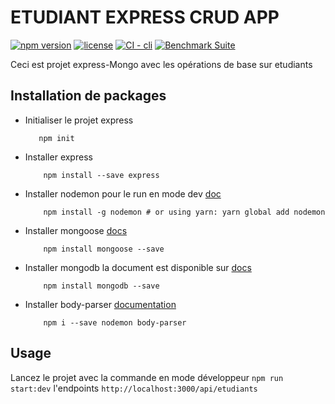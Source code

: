 # ETUDIANT EXPRESS CRUD APP 
[![npm version](https://img.shields.io/npm/v/npm.svg)](https://npm.im/npm)
[![license](https://img.shields.io/npm/l/npm.svg)](https://npm.im/npm)
[![CI - cli](https://github.com/npm/cli/actions/workflows/ci.yml/badge.svg)](https://github.com/npm/cli/actions/workflows/ci.yml)
[![Benchmark Suite](https://github.com/npm/cli/actions/workflows/benchmark.yml/badge.svg)](https://github.com/npm/cli/actions/workflows/benchmark.yml)

Ceci est projet express-Mongo avec les opérations de base sur etudiants

## Installation de packages
-   Initialiser le projet express

     ```
        npm init
    ```
- Installer express 
    ```
        npm install --save express
    ```
- Installer nodemon pour le run en mode dev [doc](https://www.npmjs.com/package/nodemon)
    ```
        npm install -g nodemon # or using yarn: yarn global add nodemon
    ```
- Installer mongoose [docs](https://mongoosejs.com/docs/index.html)
    ```
        npm install mongoose --save
    ```
-  Installer mongodb la document est disponible sur [docs](https://cloud.mongodb.com/)
    ```
        npm install mongodb --save
    ````
- Installer body-parser [documentation](https://www.npmjs.com/package/body-parser)
    ````
        npm i --save nodemon body-parser
    ````
## Usage

Lancez le projet avec la commande en mode développeur
    ````
        npm run start:dev
    ````
l'endpoints `http://localhost:3000/api/etudiants`

